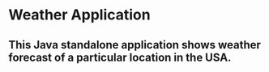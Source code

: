 # Weather Application
## This Java standalone application shows weather forecast of a particular location in the USA.
